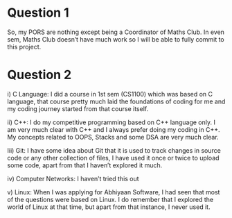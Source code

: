 # Question 1
So, my PORS are nothing except being a Coordinator of Maths Club. 
In even sem, Maths Club doesn’t have much work so I will be able to
fully commit to this project.

# Question 2
i) C Language: I did a course in 1st sem (CS1100) which was based on C language, 
that course pretty much laid the foundations of coding for me and my coding journey
started from that course itself.

ii) C++: I do my competitive programming based on C++ language only. I am very much 
clear with C++ and I always prefer doing my coding in C++. My concepts related to OOPS,
Stacks and some DSA are very much clear.

Iii) Git: I have some idea about Git that it is used to track changes in source code or 
any other collection of files, I have used it once or twice to upload some code, apart
from that I haven’t explored it much.

iv) Computer Networks: I haven’t tried this out

v) Linux: When I was applying for Abhiyaan Software, I had seen that most of the questions 
were based on Linux. I do remember that I explored the world of Linux at that time, but apart 
from that instance, I never used it.

